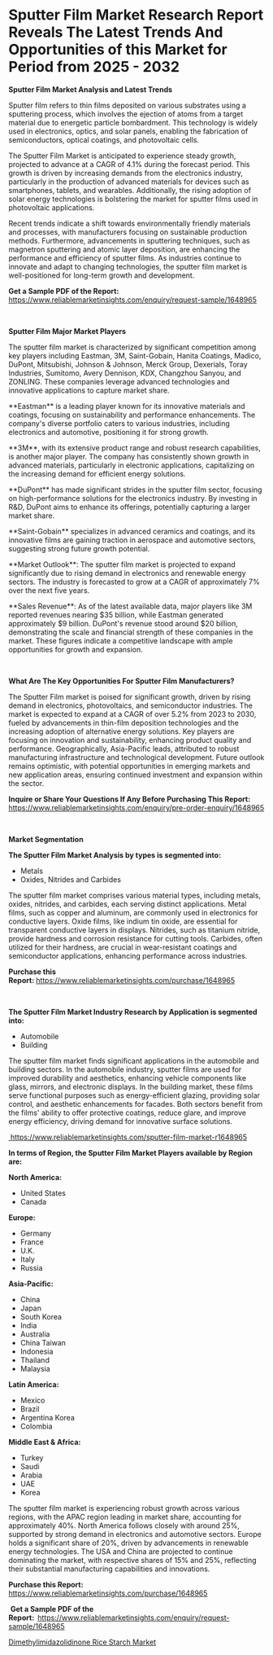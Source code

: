 <p><h1>Sputter Film Market Research Report Reveals The Latest Trends And Opportunities of this Market for Period from 2025 - 2032</h1></p><p><strong>Sputter Film Market Analysis and Latest Trends</strong></p>
<p><p>Sputter film refers to thin films deposited on various substrates using a sputtering process, which involves the ejection of atoms from a target material due to energetic particle bombardment. This technology is widely used in electronics, optics, and solar panels, enabling the fabrication of semiconductors, optical coatings, and photovoltaic cells.</p><p>The Sputter Film Market is anticipated to experience steady growth, projected to advance at a CAGR of 4.1% during the forecast period. This growth is driven by increasing demands from the electronics industry, particularly in the production of advanced materials for devices such as smartphones, tablets, and wearables. Additionally, the rising adoption of solar energy technologies is bolstering the market for sputter films used in photovoltaic applications.</p><p>Recent trends indicate a shift towards environmentally friendly materials and processes, with manufacturers focusing on sustainable production methods. Furthermore, advancements in sputtering techniques, such as magnetron sputtering and atomic layer deposition, are enhancing the performance and efficiency of sputter films. As industries continue to innovate and adapt to changing technologies, the sputter film market is well-positioned for long-term growth and development.</p></p>
<p><strong>Get a Sample PDF of the Report:&nbsp;</strong> <a href="https://www.reliablemarketinsights.com/enquiry/request-sample/1648965?utm_campaign=3312&utm_medium=2&utm_source=Github&utm_content=ia&utm_term=01042025&utm_id=sputter-film">https://www.reliablemarketinsights.com/enquiry/request-sample/1648965</a></p>
<p>&nbsp;</p>
<p><strong>Sputter Film Major Market Players</strong></p>
<p><p>The sputter film market is characterized by significant competition among key players including Eastman, 3M, Saint-Gobain, Hanita Coatings, Madico, DuPont, Mitsubishi, Johnson & Johnson, Merck Group, Dexerials, Toray Industries, Sumitomo, Avery Dennison, KDX, Changzhou Sanyou, and ZONLING. These companies leverage advanced technologies and innovative applications to capture market share.</p><p>**Eastman** is a leading player known for its innovative materials and coatings, focusing on sustainability and performance enhancements. The company's diverse portfolio caters to various industries, including electronics and automotive, positioning it for strong growth.</p><p>**3M**, with its extensive product range and robust research capabilities, is another major player. The company has consistently shown growth in advanced materials, particularly in electronic applications, capitalizing on the increasing demand for efficient energy solutions.</p><p>**DuPont** has made significant strides in the sputter film sector, focusing on high-performance solutions for the electronics industry. By investing in R&D, DuPont aims to enhance its offerings, potentially capturing a larger market share.</p><p>**Saint-Gobain** specializes in advanced ceramics and coatings, and its innovative films are gaining traction in aerospace and automotive sectors, suggesting strong future growth potential.</p><p>**Market Outlook**: The sputter film market is projected to expand significantly due to rising demand in electronics and renewable energy sectors. The industry is forecasted to grow at a CAGR of approximately 7% over the next five years.</p><p>**Sales Revenue**: As of the latest available data, major players like 3M reported revenues nearing $35 billion, while Eastman generated approximately $9 billion. DuPont's revenue stood around $20 billion, demonstrating the scale and financial strength of these companies in the market. These figures indicate a competitive landscape with ample opportunities for growth and expansion.</p></p>
<p>&nbsp;</p>
<p><strong>What Are The Key Opportunities For Sputter Film Manufacturers?</strong></p>
<p><p>The Sputter Film market is poised for significant growth, driven by rising demand in electronics, photovoltaics, and semiconductor industries. The market is expected to expand at a CAGR of over 5.2% from 2023 to 2030, fueled by advancements in thin-film deposition technologies and the increasing adoption of alternative energy solutions. Key players are focusing on innovation and sustainability, enhancing product quality and performance. Geographically, Asia-Pacific leads, attributed to robust manufacturing infrastructure and technological development. Future outlook remains optimistic, with potential opportunities in emerging markets and new application areas, ensuring continued investment and expansion within the sector.</p></p>
<p><strong>Inquire or Share Your Questions If Any Before Purchasing This Report:</strong> <a href="https://www.reliablemarketinsights.com/enquiry/pre-order-enquiry/1648965?utm_campaign=3312&utm_medium=2&utm_source=Github&utm_content=ia&utm_term=01042025&utm_id=sputter-film">https://www.reliablemarketinsights.com/enquiry/pre-order-enquiry/1648965</a></p>
<p>&nbsp;</p>
<p><strong>Market Segmentation</strong></p>
<p><strong>The Sputter Film Market Analysis by types is segmented into:</strong></p>
<p><ul><li>Metals</li><li>Oxides, Nitrides and Carbides</li></ul></p>
<p><p>The sputter film market comprises various material types, including metals, oxides, nitrides, and carbides, each serving distinct applications. Metal films, such as copper and aluminum, are commonly used in electronics for conductive layers. Oxide films, like indium tin oxide, are essential for transparent conductive layers in displays. Nitrides, such as titanium nitride, provide hardness and corrosion resistance for cutting tools. Carbides, often utilized for their hardness, are crucial in wear-resistant coatings and semiconductor applications, enhancing performance across industries.</p></p>
<p><strong>Purchase this Report:&nbsp;</strong><a href="https://www.reliablemarketinsights.com/purchase/1648965?utm_campaign=3312&utm_medium=2&utm_source=Github&utm_content=ia&utm_term=01042025&utm_id=sputter-film">https://www.reliablemarketinsights.com/purchase/1648965</a></p>
<p>&nbsp;</p>
<p><strong>The Sputter Film Market Industry Research by Application is segmented into:</strong></p>
<p><ul><li>Automobile</li><li>Building</li></ul></p>
<p><p>The sputter film market finds significant applications in the automobile and building sectors. In the automobile industry, sputter films are used for improved durability and aesthetics, enhancing vehicle components like glass, mirrors, and electronic displays. In the building market, these films serve functional purposes such as energy-efficient glazing, providing solar control, and aesthetic enhancements for facades. Both sectors benefit from the films' ability to offer protective coatings, reduce glare, and improve energy efficiency, driving demand for innovative surface solutions.</p></p>
<p><a href="https://www.reliablemarketinsights.com/sputter-film-market-r1648965?utm_campaign=3312&utm_medium=2&utm_source=Github&utm_content=ia&utm_term=01042025&utm_id=sputter-film">&nbsp;https://www.reliablemarketinsights.com/sputter-film-market-r1648965</a></p>
<p><strong>In terms of Region, the Sputter Film Market Players available by Region are:</strong></p>
<p>
    <p> <strong> North America: </strong>
        <ul>
            <li>United States</li>
            <li>Canada</li>
        </ul>
        </p> 
    <p> <strong> Europe: </strong>
        <ul>
            <li>Germany</li>
            <li>France</li>
            <li>U.K.</li>
            <li>Italy</li>
            <li>Russia</li>
        </ul>
        </p> 
    <p> <strong> Asia-Pacific: </strong>
        <ul>
            <li>China</li>
            <li>Japan</li>
            <li>South Korea</li>
            <li>India</li>
            <li>Australia</li>
            <li>China Taiwan</li>
            <li>Indonesia</li>
            <li>Thailand</li>
            <li>Malaysia</li>
        </ul>
        </p> 
    <p> <strong> Latin America: </strong>
        <ul>
            <li>Mexico</li>
            <li>Brazil</li>
            <li>Argentina Korea</li>
            <li>Colombia</li>
        </ul>
        </p> 
    <p> <strong> Middle East & Africa: </strong>
        <ul>
            <li>Turkey</li>
            <li>Saudi</li>
            <li>Arabia</li>
            <li>UAE</li>
            <li>Korea</li>
        </ul>
    </p>
    </p>
<p><p>The sputter film market is experiencing robust growth across various regions, with the APAC region leading in market share, accounting for approximately 40%. North America follows closely with around 25%, supported by strong demand in electronics and automotive sectors. Europe holds a significant share of 20%, driven by advancements in renewable energy technologies. The USA and China are projected to continue dominating the market, with respective shares of 15% and 25%, reflecting their substantial manufacturing capabilities and innovations.</p></p>
<p><strong>Purchase this Report: </strong><a href="https://www.reliablemarketinsights.com/purchase/1648965?utm_campaign=3312&utm_medium=2&utm_source=Github&utm_content=ia&utm_term=01042025&utm_id=sputter-film">https://www.reliablemarketinsights.com/purchase/1648965</a></p>
<p>&nbsp;<strong>Get a Sample PDF of the Report:&nbsp;&nbsp;</strong><a href="https://www.reliablemarketinsights.com/enquiry/request-sample/1648965?utm_campaign=3312&utm_medium=2&utm_source=Github&utm_content=ia&utm_term=01042025&utm_id=sputter-film">https://www.reliablemarketinsights.com/enquiry/request-sample/1648965</a></p>
<p><strong></strong></p>
<p><p><a href="https://github.com/usraceby/Market-Research-Report-List-1/blob/main/dimethylimidazolidinone-rice-starch-market.md?utm_campaign=3312&utm_medium=2&utm_source=Github&utm_content=ia&utm_term=01042025&utm_id=sputter-film">Dimethylimidazolidinone Rice Starch Market</a></p></p>